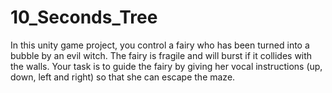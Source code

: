 # 10_Seconds_Tree
In this unity game project, you control a fairy who has been turned into a bubble by an evil witch. The fairy is fragile and will burst if it collides with the walls. Your task is to guide the fairy by giving her vocal instructions (up, down, left and right) so that she can escape the maze.
